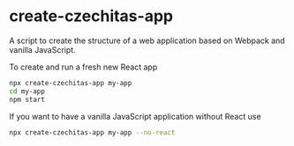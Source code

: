 # create-czechitas-app

A script to create the structure of a web application based on Webpack and vanilla JavaScript.

To create and run a fresh new React app 

```bash
npx create-czechitas-app my-app
cd my-app
npm start
```

If you want to have a vanilla JavaScript application without React use

```bash
npx create-czechitas-app my-app --no-react
```
